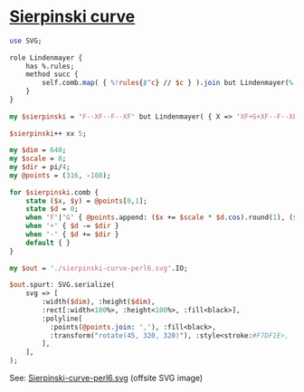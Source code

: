 [1]: https://rosettacode.org/wiki/Sierpinski_curve

# [Sierpinski curve][1]


```perl
use SVG;
 
role Lindenmayer {
    has %.rules;
    method succ {
        self.comb.map( { %!rules{$^c} // $c } ).join but Lindenmayer(%!rules)
    }
}
 
my $sierpinski = 'F--XF--F--XF' but Lindenmayer( { X => 'XF+G+XF--F--XF+G+X' } );
 
$sierpinski++ xx 5;
 
my $dim = 640;
my $scale = 8;
my $dir = pi/4;
my @points = (316, -108);
 
for $sierpinski.comb {
    state ($x, $y) = @points[0,1];
    state $d = 0;
    when 'F'|'G' { @points.append: ($x += $scale * $d.cos).round(1), ($y += $scale * $d.sin).round(1) }
    when '+' { $d -= $dir }
    when '-' { $d += $dir }
    default { }
}
 
my $out = './sierpinski-curve-perl6.svg'.IO;
 
$out.spurt: SVG.serialize(
    svg => [
        :width($dim), :height($dim),
        :rect[:width<100%>, :height<100%>, :fill<black>],
        :polyline[
          :points(@points.join: ','), :fill<black>,
          :transform("rotate(45, 320, 320)"), :style<stroke:#F7DF1E>,
        ],
    ],
);
```


See: [Sierpinski-curve-perl6.svg](https://github.com/thundergnat/rc/blob/master/img/sierpinski-curve-perl6.svg) (offsite SVG image)
